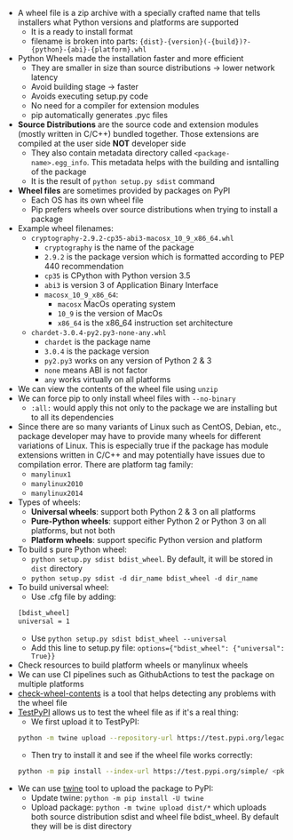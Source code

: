 - A wheel file is a zip archive with a specially crafted name that tells installers what Python versions and platforms are supported
    - It is a ready to install format
    - filename is broken into parts:
    `{dist}-{version}(-{build})?-{python}-{abi}-{platform}.whl`
- Python Wheels made the installation faster and more efficient
    - They are smaller in size than source distributions -> lower network latency
    - Avoid building stage -> faster
    - Avoids executing setup.py code
    - No need for a compiler for extension modules
    - pip automatically generates .pyc files
- **Source Distributions** are the source code and extension modules (mostly written in C/C++) bundled together. Those extensions are compiled at the user side **NOT** developer side
    - They also contain metadata directory called `<package-name>.egg_info`. This metadata helps with the building and isntalling of the package
    - It is the result of `python setup.py sdist` command
- **Wheel files** are sometimes provided by packages on PyPI
    - Each OS has its own wheel file
    - Pip prefers wheels over source distributions when trying to install a package
- Example wheel filenames: 
    - `cryptography-2.9.2-cp35-abi3-macosx_10_9_x86_64.whl`
        - `cryptography` is the name of the package
        - `2.9.2` is the package version which is formatted according to PEP 440 recommendation
        - `cp35` is CPython with Python version 3.5
        - `abi3` is version 3 of Application Binary Interface
        - `macosx_10_9_x86_64`:
            - `macosx` MacOs operating system
            - `10_9` is the version of MacOs
            - `x86_64` is the x86_64 instruction set architecture
    - `chardet-3.0.4-py2.py3-none-any.whl`
        -  `chardet` is the package name
        - `3.0.4` is the package version
        - `py2.py3` works on any version of Python 2 & 3
        - `none` means ABI is not factor
        - `any` works virtually on all platforms
- We can view the contents of the wheel file using `unzip`
- We can force pip to only install wheel files with `--no-binary`
    - `:all:` would apply this not only to the package we are installing but to all its dependencies
- Since there are so many variants of Linux such as CentOS, Debian, etc., package developer may have to provide many wheels for different variations of Linux. This is especially true if the package has module extensions written in C/C++ and may potentially have issues due to compilation error. There are platform tag family:
    - `manylinux1`
    - `manylinux2010`
    - `manylinux2014`
- Types of wheels:
    - **Universal wheels**: support both Python 2 & 3 on all platforms
    - **Pure-Python wheels**: support either Python 2 or Python 3 on all platforms, but not both
    - **Platform wheels**: support specific Python version and platform
- To build s pure Python wheel:
    - `python setup.py sdist bdist_wheel`. By default, it will be stored in `dist` directory
    - `python setup.py sdist -d dir_name bdist_wheel -d dir_name`
- To build universal wheel:
    - Use .cfg file by adding: 
    ```bash
    [bdist_wheel]
    universal = 1
    ```
    - Use `python setup.py sdist bdist_wheel --universal`
    - Add this line to setup.py file: `options={"bdist_wheel": {"universal": True}}`
- Check resources to build platform wheels or manylinux wheels
- We can use CI pipelines such as GithubActions to test the package on multiple platforms
- [check-wheel-contents](https://github.com/jwodder/check-wheel-contents) is a tool that helps detecting any problems with the wheel file
- [TestPyPI](https://packaging.python.org/en/latest/guides/using-testpypi/) allows us to test the wheel file as if it's a real thing:
    - We first upload it to TestPyPI: 
    ```bash
    python -m twine upload --repository-url https://test.pypi.org/legacy/ dist/*
    ```
    - Then try to install it and see if the wheel file works correctly: 
    ```bash
    python -m pip install --index-url https://test.pypi.org/simple/ <pkg-name>
    ```
- We can use [twine](https://github.com/pypa/twine) tool to upload the package to PyPI:
    - Update twine: `python -m pip install -U twine`
    - Upload package: `python -m twine upload dist/*` which uploads both source distribution sdist and wheel file bdist_wheel. By default they will be is dist directory
